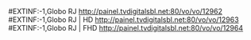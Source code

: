 #EXTINF:-1,Globo RJ
http://painel.tvdigitalsbl.net:80/vo/vo/12962
#EXTINF:-1,Globo RJ | HD
http://painel.tvdigitalsbl.net:80/vo/vo/12963
#EXTINF:-1,Globo RJ | FHD
http://painel.tvdigitalsbl.net:80/vo/vo/12964
